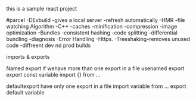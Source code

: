 this  is a sample react project

#parcel
-DEvbuild
-gives a local server
-refresh automatically -HMR
-file watching Algorithm -C++
-caches
-minification
-compression
-image optimization
-Bundles
-consistent hashing
-code splitting
-differential bundling 
-diagnosis
-Error Handling
-Https.
-Treeshaking-removes unused code
-diffreent dev nd prod builds

imports & exports

Named export
    if wehave more than one export in a file usenamed export 
    export const variable
    import {} from ...


defaultexport
    have only one export in a file
    import variable from ...
    export default variable
